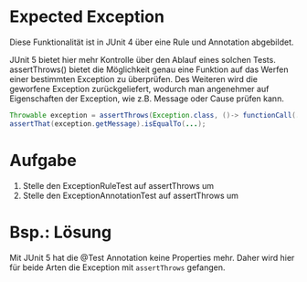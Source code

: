 # Expected Exception

Diese Funktionalität ist in JUnit 4 über eine Rule und Annotation abgebildet.

JUnit 5 bietet hier mehr Kontrolle über den Ablauf eines solchen Tests.
assertThrows() bietet die Möglichkeit genau eine Funktion auf das Werfen einer bestimmten Exception zu überprüfen.
Des Weiteren wird die geworfene Exception zurückgeliefert, wodurch man angenehmer auf Eigenschaften der Exception, wie z.B. Message oder Cause prüfen kann.

```java
Throwable exception = assertThrows(Exception.class, ()-> functionCall(...));
assertThat(exception.getMessage).isEqualTo(...);
```

# Aufgabe
1) Stelle den ExceptionRuleTest auf assertThrows um
2) Stelle den ExceptionAnnotationTest auf assertThrows um 

# Bsp.: Lösung
Mit JUnit 5 hat die @Test Annotation keine Properties mehr. Daher wird hier für beide Arten die Exception mit `assertThrows` gefangen.